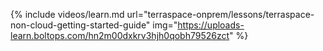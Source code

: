 {% include videos/learn.md
     url="terraspace-onprem/lessons/terraspace-non-cloud-getting-started-guide"
     img="https://uploads-learn.boltops.com/hn2m00dxkrv3hjh0qobh79526zct" %}
